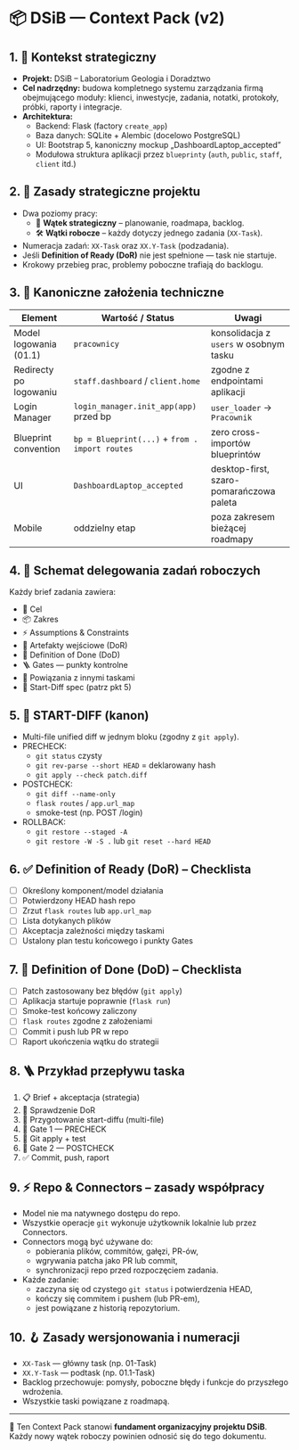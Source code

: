 # 📦 DSiB — Context Pack (v2)

## 1. 🧭 Kontekst strategiczny
- **Projekt:** DSiB – Laboratorium Geologia i Doradztwo  
- **Cel nadrzędny:** budowa kompletnego systemu zarządzania firmą obejmującego moduły: klienci, inwestycje, zadania, notatki, protokoły, próbki, raporty i integracje.  
- **Architektura:**  
  - Backend: Flask (factory `create_app`)  
  - Baza danych: SQLite + Alembic (docelowo PostgreSQL)  
  - UI: Bootstrap 5, kanoniczny mockup „DashboardLaptop_accepted”  
  - Modułowa struktura aplikacji przez `blueprinty` (`auth`, `public`, `staff`, `client` itd.)

## 2. 🧱 Zasady strategiczne projektu
- Dwa poziomy pracy:
  - 🧭 **Wątek strategiczny** – planowanie, roadmapa, backlog.
  - 🛠️ **Wątki robocze** – każdy dotyczy jednego zadania (`XX-Task`).
- Numeracja zadań: `XX-Task` oraz `XX.Y-Task` (podzadania).
- Jeśli **Definition of Ready (DoR)** nie jest spełnione — task nie startuje.
- Krokowy przebieg prac, problemy poboczne trafiają do backlogu.

## 3. 🧭 Kanoniczne założenia techniczne
| Element                        | Wartość / Status                                  | Uwagi                                                                                   |
|---------------------------------|---------------------------------------------------|------------------------------------------------------------------------------------------|
| Model logowania (01.1)         | `pracownicy`                                      | konsolidacja z `users` w osobnym tasku                                                   |
| Redirecty po logowaniu         | `staff.dashboard` / `client.home`                 | zgodne z endpointami aplikacji                                                           |
| Login Manager                  | `login_manager.init_app(app)` przed bp            | `user_loader` → `Pracownik`                                                              |
| Blueprint convention           | `bp = Blueprint(...)` + `from . import routes`    | zero cross-importów blueprintów                                                          |
| UI                             | `DashboardLaptop_accepted`                        | desktop-first, szaro-pomarańczowa paleta                                                 |
| Mobile                         | oddzielny etap                                    | poza zakresem bieżącej roadmapy                                                          |

## 4. 🧰 Schemat delegowania zadań roboczych
Każdy brief zadania zawiera:
- 🎯 Cel  
- 📦 Zakres  
- ⚡ Assumptions & Constraints  
- 🧾 Artefakty wejściowe (DoR)  
- 🧭 Definition of Done (DoD)  
- 🪜 Gates — punkty kontrolne  
- 🔗 Powiązania z innymi taskami  
- 📜 Start-Diff spec (patrz pkt 5)

## 5. 📜 START-DIFF (kanon)
- Multi-file unified diff w jednym bloku (zgodny z `git apply`).  
- PRECHECK:
  - `git status` czysty  
  - `git rev-parse --short HEAD` = deklarowany hash  
  - `git apply --check patch.diff`  
- POSTCHECK:
  - `git diff --name-only`  
  - `flask routes` / `app.url_map`  
  - smoke-test (np. POST /login)  
- ROLLBACK:
  - `git restore --staged -A`  
  - `git restore -W -S .` lub `git reset --hard HEAD`

## 6. ✅ Definition of Ready (DoR) – Checklista
- [ ] Określony komponent/model działania  
- [ ] Potwierdzony HEAD hash repo  
- [ ] Zrzut `flask routes` lub `app.url_map`  
- [ ] Lista dotykanych plików  
- [ ] Akceptacja zależności między taskami  
- [ ] Ustalony plan testu końcowego i punkty Gates

## 7. 🧭 Definition of Done (DoD) – Checklista
- [ ] Patch zastosowany bez błędów (`git apply`)  
- [ ] Aplikacja startuje poprawnie (`flask run`)  
- [ ] Smoke-test końcowy zaliczony  
- [ ] `flask routes` zgodne z założeniami  
- [ ] Commit i push lub PR w repo  
- [ ] Raport ukończenia wątku do strategii

## 8. 🪜 Przykład przepływu taska
1. 📋 Brief + akceptacja (strategia)  
2. 🧾 Sprawdzenie DoR  
3. 🧰 Przygotowanie start-diffu (multi-file)  
4. 🧪 Gate 1 — PRECHECK  
5. 🧰 Git apply + test  
6. 🧪 Gate 2 — POSTCHECK  
7. ✅ Commit, push, raport

## 9. ⚡ Repo & Connectors – zasady współpracy
- Model nie ma natywnego dostępu do repo.  
- Wszystkie operacje `git` wykonuje użytkownik lokalnie lub przez Connectors.  
- Connectors mogą być używane do:
  - pobierania plików, commitów, gałęzi, PR-ów,  
  - wgrywania patcha jako PR lub commit,  
  - synchronizacji repo przed rozpoczęciem zadania.  
- Każde zadanie:
  - zaczyna się od czystego `git status` i potwierdzenia HEAD,  
  - kończy się commitem i pushem (lub PR-em),  
  - jest powiązane z historią repozytorium.

## 10. 🪝 Zasady wersjonowania i numeracji
- `XX-Task` — główny task (np. 01-Task)  
- `XX.Y-Task` — podtask (np. 01.1-Task)  
- Backlog przechowuje: pomysły, poboczne błędy i funkcje do przyszłego wdrożenia.  
- Wszystkie taski powiązane z roadmapą.

---
📌 Ten Context Pack stanowi **fundament organizacyjny projektu DSiB**.
Każdy nowy wątek roboczy powinien odnosić się do tego dokumentu.
